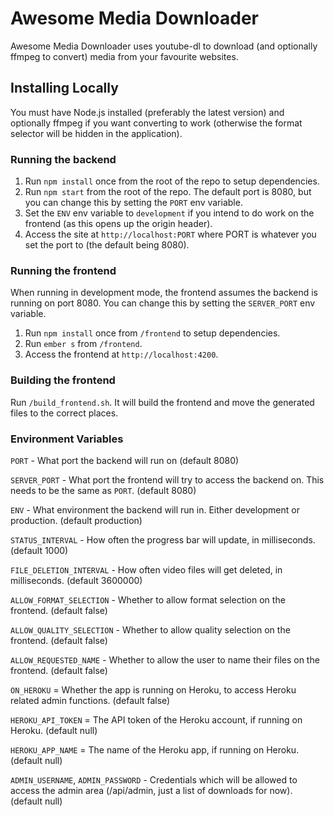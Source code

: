 # Awesome Media Downloader

Awesome Media Downloader uses youtube-dl to download (and optionally ffmpeg to convert) media from your favourite websites.

## Installing Locally

You must have Node.js installed (preferably the latest version) and optionally ffmpeg if you want converting to work (otherwise the format selector will be hidden in the application).

### Running the backend

1. Run `npm install` once from the root of the repo to setup dependencies.
2. Run `npm start` from the root of the repo. The default port is 8080, but you can change this by setting the `PORT` env variable.
3. Set the `ENV` env variable to `development` if you intend to do work on the frontend (as this opens up the origin header).
4. Access the site at `http://localhost:PORT` where PORT is whatever you set the port to (the default being 8080).

### Running the frontend

When running in development mode, the frontend assumes the backend is running on port 8080. You can change this by setting the `SERVER_PORT` env variable.

1. Run `npm install` once from `/frontend` to setup dependencies.
2. Run `ember s` from `/frontend`.
3. Access the frontend at `http://localhost:4200`.

### Building the frontend

Run `/build_frontend.sh`. It will build the frontend and move the generated files to the correct places.

### Environment Variables

`PORT` - What port the backend will run on (default 8080)

`SERVER_PORT` - What port the frontend will try to access the backend on. This needs to be the same as `PORT`. (default 8080)

`ENV` - What environment the backend will run in. Either development or production. (default production)

`STATUS_INTERVAL` - How often the progress bar will update, in milliseconds. (default 1000)

`FILE_DELETION_INTERVAL` - How often video files will get deleted, in milliseconds. (default 3600000)

`ALLOW_FORMAT_SELECTION` - Whether to allow format selection on the frontend. (default false)

`ALLOW_QUALITY_SELECTION` - Whether to allow quality selection on the frontend. (default false)

`ALLOW_REQUESTED_NAME` - Whether to allow the user to name their files on the frontend. (default false)

`ON_HEROKU` = Whether the app is running on Heroku, to access Heroku related admin functions. (default false)

`HEROKU_API_TOKEN` = The API token of the Heroku account, if running on Heroku. (default null)

`HEROKU_APP_NAME` = The name of the Heroku app, if running on Heroku. (default null)

`ADMIN_USERNAME`, `ADMIN_PASSWORD` - Credentials which will be allowed to access the admin area (/api/admin, just a list of downloads for now). (default null)
